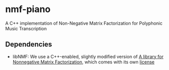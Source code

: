 # nmf-piano
A C++ implementation of Non-Negative Matrix Factorization for Polyphonic Music Transcription

## Dependencies
* libNMF: We use a C++-enabled, slightly modified version of [A library for Nonnegative Matrix Factorization](https://www.univie.ac.at/rlcta/software/), which comes with its own [license](libNMF/documentation/references_and_copyright.txt)

